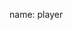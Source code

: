 name: player

<asciinema-player autoload="true" src="casts/kops-rbac.json" theme="monokai" idle-time-limit="2" font-size="18px" rows="25" cols="90"></asciinema-player>

